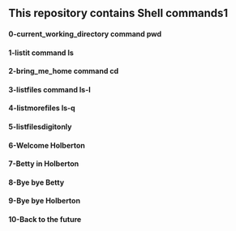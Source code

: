 <h2>This repository contains Shell commands1</h2>
<h4>0-current_working_directory command pwd</h4>
<h4>1-listit command ls</h4>
<h4>2-bring_me_home command cd</h4>
<h4>3-listfiles command ls-l</h4>
<h4>4-listmorefiles ls-q</h4>
<h4>5-listfilesdigitonly </h4>
<h4>6-Welcome Holberton</h4>
<h4>7-Betty in Holberton</h4>
<h4>8-Bye bye Betty</4>
<h4>9-Bye bye Holberton</4>
<h4>10-Back to the future</4>